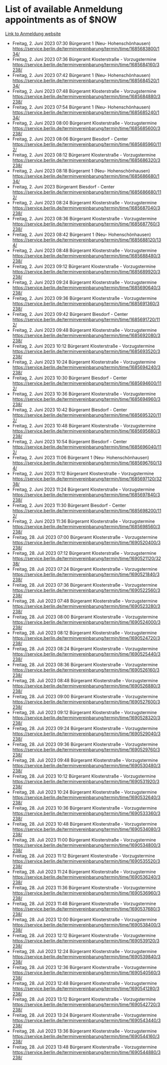# List of available Anmeldung appointments as of $NOW
[Link to Anmeldung website](https://service.berlin.de/terminvereinbarung/termin/tag.php?termin=1&anliegen[]=120686&dienstleisterlist=122210,122217,327316,122219,327312,122227,327314,122231,327346,122243,327348,122254,122252,329742,122260,329745,122262,329748,122271,327278,122273,327274,122277,327276,330436,122280,327294,122282,327290,122284,327292,122291,327270,122285,327266,122286,327264,122296,327268,150230,329760,122297,327286,122294,327284,122312,329763,122314,329775,122304,327330,122311,327334,122309,327332,317869,122281,327352,122279,329772,122283,122276,327324,122274,327326,122267,329766,122246,327318,122251,327320,122257,327322,122208,327298,122226,327300&herkunft=http%3A%2F%2Fservice.berlin.de%2Fdienstleistung%2F120686%2F)
- Freitag, 2. Juni 2023 07:30 Bürgeramt 1 (Neu- Hohenschönhausen) https://service.berlin.de/terminvereinbarung/termin/time/1685683800/134/
- Freitag, 2. Juni 2023 07:36 Bürgeramt Klosterstraße - Vorzugstermine https://service.berlin.de/terminvereinbarung/termin/time/1685684160/3238/
- Freitag, 2. Juni 2023 07:42 Bürgeramt 1 (Neu- Hohenschönhausen) https://service.berlin.de/terminvereinbarung/termin/time/1685684520/134/
- Freitag, 2. Juni 2023 07:48 Bürgeramt Klosterstraße - Vorzugstermine https://service.berlin.de/terminvereinbarung/termin/time/1685684880/3238/
- Freitag, 2. Juni 2023 07:54 Bürgeramt 1 (Neu- Hohenschönhausen) https://service.berlin.de/terminvereinbarung/termin/time/1685685240/134/
- Freitag, 2. Juni 2023 08:00 Bürgeramt Klosterstraße - Vorzugstermine https://service.berlin.de/terminvereinbarung/termin/time/1685685600/3238/
- Freitag, 2. Juni 2023 08:06 Bürgeramt Biesdorf - Center https://service.berlin.de/terminvereinbarung/termin/time/1685685960/112/
- Freitag, 2. Juni 2023 08:12 Bürgeramt Klosterstraße - Vorzugstermine https://service.berlin.de/terminvereinbarung/termin/time/1685686320/3238/
- Freitag, 2. Juni 2023 08:18 Bürgeramt 1 (Neu- Hohenschönhausen) https://service.berlin.de/terminvereinbarung/termin/time/1685686680/134/
- Freitag, 2. Juni 2023  Bürgeramt Biesdorf - Center https://service.berlin.de/terminvereinbarung/termin/time/1685686680/112/
- Freitag, 2. Juni 2023 08:24 Bürgeramt Klosterstraße - Vorzugstermine https://service.berlin.de/terminvereinbarung/termin/time/1685687040/3238/
- Freitag, 2. Juni 2023 08:36 Bürgeramt Klosterstraße - Vorzugstermine https://service.berlin.de/terminvereinbarung/termin/time/1685687760/3238/
- Freitag, 2. Juni 2023 08:42 Bürgeramt 1 (Neu- Hohenschönhausen) https://service.berlin.de/terminvereinbarung/termin/time/1685688120/134/
- Freitag, 2. Juni 2023 08:48 Bürgeramt Klosterstraße - Vorzugstermine https://service.berlin.de/terminvereinbarung/termin/time/1685688480/3238/
- Freitag, 2. Juni 2023 09:12 Bürgeramt Klosterstraße - Vorzugstermine https://service.berlin.de/terminvereinbarung/termin/time/1685689920/3238/
- Freitag, 2. Juni 2023 09:24 Bürgeramt Klosterstraße - Vorzugstermine https://service.berlin.de/terminvereinbarung/termin/time/1685690640/3238/
- Freitag, 2. Juni 2023 09:36 Bürgeramt Klosterstraße - Vorzugstermine https://service.berlin.de/terminvereinbarung/termin/time/1685691360/3238/
- Freitag, 2. Juni 2023 09:42 Bürgeramt Biesdorf - Center https://service.berlin.de/terminvereinbarung/termin/time/1685691720/112/
- Freitag, 2. Juni 2023 09:48 Bürgeramt Klosterstraße - Vorzugstermine https://service.berlin.de/terminvereinbarung/termin/time/1685692080/3238/
- Freitag, 2. Juni 2023 10:12 Bürgeramt Klosterstraße - Vorzugstermine https://service.berlin.de/terminvereinbarung/termin/time/1685693520/3238/
- Freitag, 2. Juni 2023 10:24 Bürgeramt Klosterstraße - Vorzugstermine https://service.berlin.de/terminvereinbarung/termin/time/1685694240/3238/
- Freitag, 2. Juni 2023 10:30 Bürgeramt Biesdorf - Center https://service.berlin.de/terminvereinbarung/termin/time/1685694600/112/
- Freitag, 2. Juni 2023 10:36 Bürgeramt Klosterstraße - Vorzugstermine https://service.berlin.de/terminvereinbarung/termin/time/1685694960/3238/
- Freitag, 2. Juni 2023 10:42 Bürgeramt Biesdorf - Center https://service.berlin.de/terminvereinbarung/termin/time/1685695320/112/
- Freitag, 2. Juni 2023 10:48 Bürgeramt Klosterstraße - Vorzugstermine https://service.berlin.de/terminvereinbarung/termin/time/1685695680/3238/
- Freitag, 2. Juni 2023 10:54 Bürgeramt Biesdorf - Center https://service.berlin.de/terminvereinbarung/termin/time/1685696040/112/
- Freitag, 2. Juni 2023 11:06 Bürgeramt 1 (Neu- Hohenschönhausen) https://service.berlin.de/terminvereinbarung/termin/time/1685696760/134/
- Freitag, 2. Juni 2023 11:12 Bürgeramt Klosterstraße - Vorzugstermine https://service.berlin.de/terminvereinbarung/termin/time/1685697120/3238/
- Freitag, 2. Juni 2023 11:24 Bürgeramt Klosterstraße - Vorzugstermine https://service.berlin.de/terminvereinbarung/termin/time/1685697840/3238/
- Freitag, 2. Juni 2023 11:30 Bürgeramt Biesdorf - Center https://service.berlin.de/terminvereinbarung/termin/time/1685698200/112/
- Freitag, 2. Juni 2023 11:36 Bürgeramt Klosterstraße - Vorzugstermine https://service.berlin.de/terminvereinbarung/termin/time/1685698560/3238/
- Freitag, 28. Juli 2023 07:00 Bürgeramt Klosterstraße - Vorzugstermine https://service.berlin.de/terminvereinbarung/termin/time/1690520400/3238/
- Freitag, 28. Juli 2023 07:12 Bürgeramt Klosterstraße - Vorzugstermine https://service.berlin.de/terminvereinbarung/termin/time/1690521120/3238/
- Freitag, 28. Juli 2023 07:24 Bürgeramt Klosterstraße - Vorzugstermine https://service.berlin.de/terminvereinbarung/termin/time/1690521840/3238/
- Freitag, 28. Juli 2023 07:36 Bürgeramt Klosterstraße - Vorzugstermine https://service.berlin.de/terminvereinbarung/termin/time/1690522560/3238/
- Freitag, 28. Juli 2023 07:48 Bürgeramt Klosterstraße - Vorzugstermine https://service.berlin.de/terminvereinbarung/termin/time/1690523280/3238/
- Freitag, 28. Juli 2023 08:00 Bürgeramt Klosterstraße - Vorzugstermine https://service.berlin.de/terminvereinbarung/termin/time/1690524000/3238/
- Freitag, 28. Juli 2023 08:12 Bürgeramt Klosterstraße - Vorzugstermine https://service.berlin.de/terminvereinbarung/termin/time/1690524720/3238/
- Freitag, 28. Juli 2023 08:24 Bürgeramt Klosterstraße - Vorzugstermine https://service.berlin.de/terminvereinbarung/termin/time/1690525440/3238/
- Freitag, 28. Juli 2023 08:36 Bürgeramt Klosterstraße - Vorzugstermine https://service.berlin.de/terminvereinbarung/termin/time/1690526160/3238/
- Freitag, 28. Juli 2023 08:48 Bürgeramt Klosterstraße - Vorzugstermine https://service.berlin.de/terminvereinbarung/termin/time/1690526880/3238/
- Freitag, 28. Juli 2023 09:00 Bürgeramt Klosterstraße - Vorzugstermine https://service.berlin.de/terminvereinbarung/termin/time/1690527600/3238/
- Freitag, 28. Juli 2023 09:12 Bürgeramt Klosterstraße - Vorzugstermine https://service.berlin.de/terminvereinbarung/termin/time/1690528320/3238/
- Freitag, 28. Juli 2023 09:24 Bürgeramt Klosterstraße - Vorzugstermine https://service.berlin.de/terminvereinbarung/termin/time/1690529040/3238/
- Freitag, 28. Juli 2023 09:36 Bürgeramt Klosterstraße - Vorzugstermine https://service.berlin.de/terminvereinbarung/termin/time/1690529760/3238/
- Freitag, 28. Juli 2023 09:48 Bürgeramt Klosterstraße - Vorzugstermine https://service.berlin.de/terminvereinbarung/termin/time/1690530480/3238/
- Freitag, 28. Juli 2023 10:12 Bürgeramt Klosterstraße - Vorzugstermine https://service.berlin.de/terminvereinbarung/termin/time/1690531920/3238/
- Freitag, 28. Juli 2023 10:24 Bürgeramt Klosterstraße - Vorzugstermine https://service.berlin.de/terminvereinbarung/termin/time/1690532640/3238/
- Freitag, 28. Juli 2023 10:36 Bürgeramt Klosterstraße - Vorzugstermine https://service.berlin.de/terminvereinbarung/termin/time/1690533360/3238/
- Freitag, 28. Juli 2023 10:48 Bürgeramt Klosterstraße - Vorzugstermine https://service.berlin.de/terminvereinbarung/termin/time/1690534080/3238/
- Freitag, 28. Juli 2023 11:00 Bürgeramt Klosterstraße - Vorzugstermine https://service.berlin.de/terminvereinbarung/termin/time/1690534800/3238/
- Freitag, 28. Juli 2023 11:12 Bürgeramt Klosterstraße - Vorzugstermine https://service.berlin.de/terminvereinbarung/termin/time/1690535520/3238/
- Freitag, 28. Juli 2023 11:24 Bürgeramt Klosterstraße - Vorzugstermine https://service.berlin.de/terminvereinbarung/termin/time/1690536240/3238/
- Freitag, 28. Juli 2023 11:36 Bürgeramt Klosterstraße - Vorzugstermine https://service.berlin.de/terminvereinbarung/termin/time/1690536960/3238/
- Freitag, 28. Juli 2023 11:48 Bürgeramt Klosterstraße - Vorzugstermine https://service.berlin.de/terminvereinbarung/termin/time/1690537680/3238/
- Freitag, 28. Juli 2023 12:00 Bürgeramt Klosterstraße - Vorzugstermine https://service.berlin.de/terminvereinbarung/termin/time/1690538400/3238/
- Freitag, 28. Juli 2023 12:12 Bürgeramt Klosterstraße - Vorzugstermine https://service.berlin.de/terminvereinbarung/termin/time/1690539120/3238/
- Freitag, 28. Juli 2023 12:24 Bürgeramt Klosterstraße - Vorzugstermine https://service.berlin.de/terminvereinbarung/termin/time/1690539840/3238/
- Freitag, 28. Juli 2023 12:36 Bürgeramt Klosterstraße - Vorzugstermine https://service.berlin.de/terminvereinbarung/termin/time/1690540560/3238/
- Freitag, 28. Juli 2023 12:48 Bürgeramt Klosterstraße - Vorzugstermine https://service.berlin.de/terminvereinbarung/termin/time/1690541280/3238/
- Freitag, 28. Juli 2023 13:12 Bürgeramt Klosterstraße - Vorzugstermine https://service.berlin.de/terminvereinbarung/termin/time/1690542720/3238/
- Freitag, 28. Juli 2023 13:24 Bürgeramt Klosterstraße - Vorzugstermine https://service.berlin.de/terminvereinbarung/termin/time/1690543440/3238/
- Freitag, 28. Juli 2023 13:36 Bürgeramt Klosterstraße - Vorzugstermine https://service.berlin.de/terminvereinbarung/termin/time/1690544160/3238/
- Freitag, 28. Juli 2023 13:48 Bürgeramt Klosterstraße - Vorzugstermine https://service.berlin.de/terminvereinbarung/termin/time/1690544880/3238/
